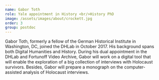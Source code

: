 ```yaml
---
name: Gabor Toth
role: Yale appointment in History <br/>History PhD
image: /assets/images/about/crockett.jpg
order: 3
group: postdoc
---
```


Gabor Toth, formerly a fellow of the German Historical Institute in Washington, DC, joined the DHLab in October 2017. His background spans both Digital Humanities and History. During his dual appointment in the DHLab and Fortunoff Video Archive, Gabor will work on a digital tool that will enable the exploration of a big collection of interviews with Holocaust survivors. Besides, Gabor will prepare a monograph on the computer-assisted analysis of Holocaust interviews.

